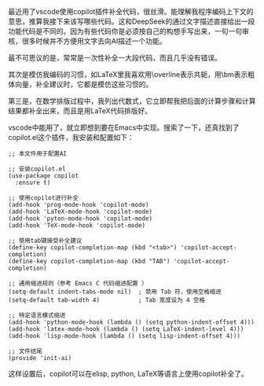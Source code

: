最近用了vscode使用copilot插件补全代码，很丝滑。能理解我程序编码上下文的意思，推算我接下来该写哪些代码。这和DeepSeek的通过文字描述直接给出一段功能代码是不同的。因为有些代码你是必须按自己的构想手写出来，一句一句审核，很多时候并不方便用文字去向AI描述一个功能。

最不可思议的是，常常是一次性补全一大段代码，而且几乎没有错误。

其次是模仿我编码的习惯，如LaTeX里我喜欢用\overline表示共轭，用\bm表示粗体向量，补全建议时，它都是模仿这些习惯的。

第三是，在数学排版过程中，我列出代数式，它立即帮我把后面的计算步骤和计算结果都补全出来，而且是用LaTeX代码排版好。

vscode中能用了，就立即想到要在Emacs中实现。搜索了一下，还真找到了copilot.el这个插件，我安装和配置如下：

```emacs-lisp
;; 本文件用于配置AI

;; 安装copilot.el
(use-package copilot
  :ensure t)

;; 使用copilot进行补全
(add-hook 'prog-mode-hook 'copilot-mode)
(add-hook 'LaTeX-mode-hook 'copilot-mode)
(add-hook 'pyton-mode-hook 'copilot-mode)
(add-hook 'TeX-mode-hook 'copilot-mode)

;; 使用tab键接受补全建议
(define-key copilot-completion-map (kbd "<tab>") 'copilot-accept-completion)
(define-key copilot-completion-map (kbd "TAB") 'copilot-accept-completion)

;; 通用缩进规则（参考 Emacs C 代码缩进配置 ）
(setq-default indent-tabs-mode nil)  ; 禁用 Tab 符，使用空格缩进
(setq-default tab-width 4)           ; Tab 宽度设为 4 空格

;; 特定语言模式缩进
(add-hook 'python-mode-hook (lambda () (setq python-indent-offset 4)))
(add-hook 'latex-mode-hook (lambda () (setq LaTeX-indent-level 4)))
(add-hook 'lisp-mode-hook (lambda () (setq lisp-indent-offset 4)))

;; 文件结尾
(provide 'init-ai)
```
这样设置后，copilot可以在elisp, python, LaTeX等语言上使用copilot补全了。